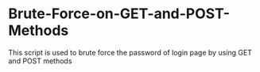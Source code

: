 # Brute-Force-on-GET-and-POST-Methods
This script is used to brute force the password of login page by using GET and POST methods
